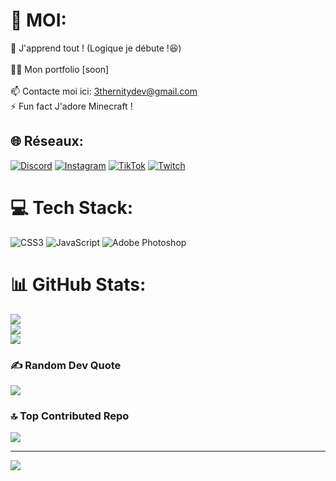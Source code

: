 # 💫 MOI:
🌱 J'apprend tout ! (Logique je débute !😆)<br><br>👨‍💻 Mon portfolio [soon]<br><br>📫 Contacte moi ici: 3thernitydev@gmail.com<br>⚡ Fun fact J'adore Minecraft !


## 🌐 Réseaux:
[![Discord](https://img.shields.io/badge/Discord-%237289DA.svg?logo=discord&logoColor=white)](https://discord.gg/C9Fe6X3scJ) [![Instagram](https://img.shields.io/badge/Instagram-%23E4405F.svg?logo=Instagram&logoColor=white)](https://instagram.com/3thernity) [![TikTok](https://img.shields.io/badge/TikTok-%23000000.svg?logo=TikTok&logoColor=white)](https://tiktok.com/@3thernitymars) [![Twitch](https://img.shields.io/badge/Twitch-%239146FF.svg?logo=Twitch&logoColor=white)](https://twitch.tv/3thernity) 

# 💻 Tech Stack:
![CSS3](https://img.shields.io/badge/css3-%231572B6.svg?style=plastic&logo=css3&logoColor=white) ![JavaScript](https://img.shields.io/badge/javascript-%23323330.svg?style=plastic&logo=javascript&logoColor=%23F7DF1E) ![Adobe Photoshop](https://img.shields.io/badge/adobephotoshop-%2331A8FF.svg?style=plastic&logo=adobephotoshop&logoColor=white)
# 📊 GitHub Stats:
![](https://github-readme-stats.vercel.app/api?username=3thernitydev&theme=jolly&hide_border=true&include_all_commits=false&count_private=true)<br/>
![](https://github-readme-streak-stats.herokuapp.com/?user=3thernitydev&theme=jolly&hide_border=true)<br/>
![](https://github-readme-stats.vercel.app/api/top-langs/?username=3thernitydev&theme=jolly&hide_border=true&include_all_commits=false&count_private=true&layout=compact)

### ✍️ Random Dev Quote
![](https://quotes-github-readme.vercel.app/api?type=horizontal&theme=radical)

### 🔝 Top Contributed Repo
![](https://github-contributor-stats.vercel.app/api?username=3thernitydev&limit=5&theme=radical&combine_all_yearly_contributions=true)

---
[![](https://visitcount.itsvg.in/api?id=3thernitydev&icon=5&color=7)](https://visitcount.itsvg.in)

